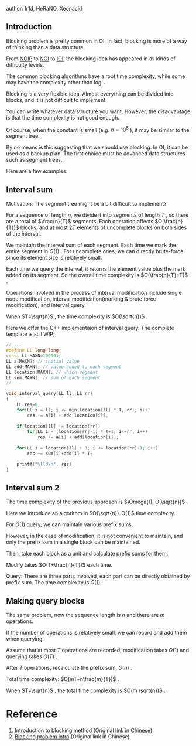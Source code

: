 author: Ir1d, HeRaNO, Xeonacid

## Introduction

Blocking problem is pretty common in OI. In fact, blocking is more of a way of thinking than a data structure.

From [NOIP](https://zh.wikipedia.org/wiki/%E5%85%A8%E5%9B%BD%E9%9D%92%E5%B0%91%E5%B9%B4%E4%BF%A1%E6%81%AF%E5%AD%A6%E5%A5%A5%E6%9E%97%E5%8C%B9%E5%85%8B%E8%81%94%E8%B5%9B) to [NOI](../intro/oi/#noi) to [IOI](../intro/oi/#ioi_1), the blocking idea has appeared in all kinds of difficulty levels.

The common blocking algorithms have a root time complexity, while some may have the complexity other than $\log$ .

Blocking is a very flexible idea. Almost everything can be divided into blocks, and it is not difficult to implement.

You can write whatever data structure you want. However, the disadvantage is that the time complexity is not good enough.

Of course, when the constant is small (e.g. $n=10^5$ ), it may be similar to the segment tree.

By no means is this suggesting that we should use blocking. In OI, it can be used as a backup plan. The first choice must be advanced data structures such as segment trees.

Here are a few examples:

## Interval sum

Motivation: The segment tree might be a bit difficult to implement?

For a sequence of length $n$, we divide it into segments of length $T$ , so there are a total of $\frac{n}{T}$ segments. Each operation affects $O(\frac{n}{T})$ blocks, and at most $2T$ elements of uncomplete blocks on both sides of the interval. 

We maintain the interval sum of each segment. Each time we mark the entire segment in $O(1)$ . For uncomplete ones, we can directly brute-force since its element size is relatively small.

Each time we query the interval, it returns the element value plus the mark added on its segment. So the overall time complexity is $O(\frac{n}{T}+T)$ .

Operations involved in the process of interval modification include single node modification, interval modification(marking & brute force modification), and interval query.

When $T=\sqrt{n}$ , the time complexity is $O(\sqrt{n})$ .

Here we offer the C++ implementaion of interval query. The complete template is still WIP;

```cpp
// ...
#define LL long long
const LL MAXN=100001;
LL a[MAXN]; // initial value
LL add[MAXN]; // value added to each segment
LL location[MAXN]; // which segment
LL sum[MAXN]; // sum of each segment
// ...

void interval_query(LL ll, LL rr)
{
    LL res=0;
    for(LL i = ll; i <= min(location[ll] * T, rr); i++)
        res += a[i] + add[location[i]];
      
    if(location[ll] != location[rr])
        for(LL i = (location[rr]-1) * T+1; i<=rr; i++)
            res += a[i] + add[location[i]];
             
    for(LL i = location[ll] + 1; i <= location[rr]-1; i++)
        res += sum[i]+add[i] * T;

    printf("%lld\n", res);
}
```

## Interval sum 2

The time complexity of the previous approach is $\Omega(1), O(\sqrt{n})$ .

Here we introduce an algorithm in $O(\sqrt{n})-O(1)$ time complexity.  

For $O(1)$ query, we can maintain various prefix sums.

However, in the case of modification, it is not convenient to maintain, and only the prefix sum in a single block can be maintained.

Then, take each block as a unit and calculate prefix sums for them.

Modify takes $O(T+\frac{n}{T})$ each time. 

Query: There are three parts involved, each part can be directly obtained by prefix sum. The time complexity is $O(1)$ .

## Making query blocks

The same problem, now the sequence length is $n$ and there are $m$ operations.

If the number of operations is relatively small, we can record and add them when querying.

Assume that at most $T$ operations are recorded, modification takes $O(1)$ and querying takes $O(T)$ .

  After $T$ operations, recalculate the prefix sum, $O(n)$ .

Total time complexity: $O(mT+n\frac{m}{T})$ .

  When $T=\sqrt{n}$ , the total time complexity is $O(m \sqrt{n})$ .

# Reference

1. [Introduction to blocking method](https://zhuanlan.zhihu.com/p/118117479) (Original link in Chinese)
2. [Blocking problem intro](https://www.codenong.com/cs106117694/) (Original link in Chinese)
